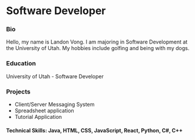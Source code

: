# Software Developer

### Bio
Hello, my name is Landon Vong. I am majoring in Software Development at the University of Utah. My hobbies include golfing and being with my dogs.

### Education
University of Utah - Software Developer

### Projects 
- Client/Server Messaging System
- Spreadsheet application
- Tutorial Application

#### Technical Skills: Java, HTML, CSS, JavaScript, React, Python, C#, C++
